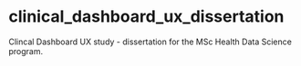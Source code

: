 # clinical_dashboard_ux_dissertation
Clincal Dashboard UX study - dissertation for the MSc Health Data Science program.
